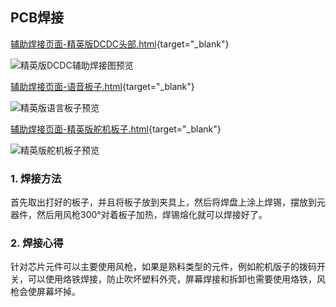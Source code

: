 ## PCB焊接

[辅助焊接页面-精英版DCDC头部.html](/PCB_EB-Elite_CT1_1_2024-10-5.html){target="_blank"}

![精英版DCDC辅助焊接图预览](/elite-dcdc-pcb.png)

[辅助焊接页面-语音板子.html](/PCB_EB-Elite_TF1_2024-10-5.html){target="_blank"}

![精英版语言板子预览](/elite-voice-pcb.png)

[辅助焊接页面-精英版舵机板子.html](/PCB_EB-Elite_DR1_2024-10-5.html){target="_blank"}

![精英版舵机板子预览](/elite-servo-pcb.png)

### 1. 焊接方法

首先取出打好的板子，并且将板子放到夹具上，然后将焊盘上涂上焊锡，摆放到元器件，然后用风枪300°对着板子加热，焊锡熔化就可以焊接好了。

### 2. 焊接心得

针对芯片元件可以主要使用风枪，如果是熟料类型的元件，例如舵机版子的拨码开关，可以使用烙铁焊接，防止吹坏塑料外壳，屏幕焊接和拆卸也需要使用烙铁，风枪会使屏幕坏掉。
